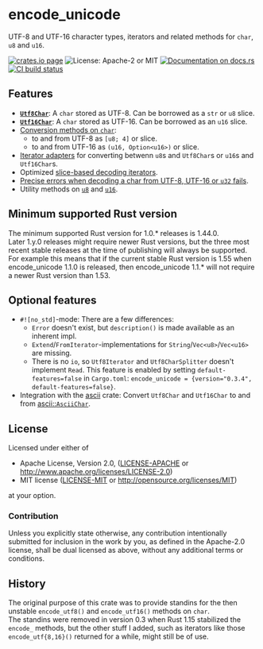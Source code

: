 # encode_unicode

UTF-8 and UTF-16 character types, iterators and related methods for `char`, `u8` and `u16`.

[![crates.io page](https://img.shields.io/crates/v/encode_unicode.svg)](https://crates.io/crates/encode_unicode/) ![License: Apache-2 or MIT](https://img.shields.io/crates/l/encode_unicode.svg) [![Documentation on docs.rs](https://docs.rs/encode_unicode/badge.svg)](https://docs.rs/encode_unicode/) [![CI build status](https://travis-ci.com/tormol/encode_unicode.svg?branch=master)](https://travis-ci.com/tormol/encode_unicode)

## Features

* **[`Utf8Char`](https://docs.rs/encode_unicode/latest/encode_unicode/struct.Utf8Char.html)**:
  A `char` stored as UTF-8. Can be borrowed as a `str` or `u8` slice.
* **[`Utf16Char`](https://docs.rs/encode_unicode/latest/encode_unicode/struct.Utf16Char.html)**:
  A `char` stored as UTF-16. Can be borrowed as an `u16` slice.
* [Conversion methods on `char`](https://docs.rs/encode_unicode/latest/encode_unicode/trait.CharExt.html):
  * to and from UTF-8 as `[u8; 4]` or slice.
  * to and from UTF-16 as `(u16, Option<u16>)` or slice.
* [Iterator adapters](https://docs.rs/encode_unicode/latest/encode_unicode/trait.IterExt.html)
  for converting betwenn `u8`s and `Utf8Char`s or `u16`s and `Utf16Char`s.
* Optimized [slice-based decoding iterators](https://docs.rs/encode_unicode/latest/encode_unicode/trait.SliceExt.html).
* [Precise errors when decoding a char from UTF-8, UTF-16 or `u32` fails](http://docs.rs/encode_unicode/latest/encode_unicode/error/index.html).
* Utility methods on [`u8`](https://docs.rs/encode_unicode/latest/encode_unicode/trait.U8UtfExt.html)
  and [`u16`](https://docs.rs/encode_unicode/latest/encode_unicode/trait.U16UtfExt.html).

## Minimum supported Rust version

The minimum supported Rust version for 1.0.\* releases is 1.44.0.  
Later 1.y.0 releases might require newer Rust versions, but the three most
recent stable releases at the time of publishing will always be supported.
For example this means that if the current stable Rust version is 1.55 when
encode_unicode 1.1.0 is released, then encode_unicode 1.1.\* will
not require a newer Rust version than 1.53.

## Optional features

* `#![no_std]`-mode: There are a few differences:
  * `Error` doesn't exist, but `description()` is made available as an inherent impl.
  * `Extend`/`FromIterator`-implementations for `String`/`Vec<u8>`/`Vec<u16>` are missing.
  * There is no `io`, so `Utf8Iterator` and `Utf8CharSplitter` doesn't implement `Read`.
  This feature is enabled by setting `default-features=false` in `Cargo.toml`:
  `encode_unicode = {version="0.3.4", default-features=false}`.
* Integration with the [ascii](https://tomprogrammer.github.io/rust-ascii/ascii/index.html) crate:
  Convert `Utf8Char` and `Utf16Char` to and from [ascii::`AsciiChar`](https://tomprogrammer.github.io/rust-ascii/ascii/enum.AsciiChar.html).

## License

Licensed under either of

* Apache License, Version 2.0, ([LICENSE-APACHE](LICENSE-APACHE) or http://www.apache.org/licenses/LICENSE-2.0)
* MIT license ([LICENSE-MIT](LICENSE-MIT) or http://opensource.org/licenses/MIT)

at your option.

### Contribution

Unless you explicitly state otherwise, any contribution intentionally
submitted for inclusion in the work by you, as defined in the Apache-2.0
license, shall be dual licensed as above, without any additional terms or
conditions.

## History

The original purpose of this crate was to provide standins for the then
unstable `encode_utf8()` and `encode_utf16()` methods on `char`.  
The standins were removed in version 0.3 when Rust 1.15 stabilized the
`encode_` methods, but the other stuff I added, such as iterators like
those `encode_utf{8,16}()` returned for a while, might still be of use.
